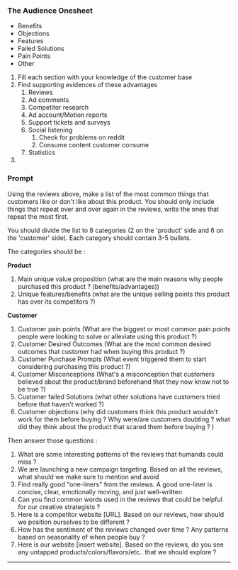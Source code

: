 
### The Audience Onesheet

- Benefits
- Objections
- Features
- Failed Solutions
- Pain Points
- Other

1. Fill each section with your knowledge of the customer base
2. Find supporting evidences of these advantages 
	1. Reviews
	2. Ad comments
	3. Competitor research
	4. Ad account/Motion reports
	5. Support tickets and surveys
	6. Social listening
		1. Check for problems on reddit
		2. Consume content customer consume
	7. Statistics
3. 
   
### Prompt
Using the reviews above, make a list of the most common things that customers like or don't like about this product.
You should only include things that repeat over and over again in the reviews, write the ones that repeat the most first.

You should divide the list to 8 categories (2 on the 'product' side and 6 on the 'customer' side). Each category should contain 3-5 bullets.

The categories should be : 

**Product**
1. Main unique value proposition (what are the main reasons why people purchased this product ? (benefits/advantages))
2. Unique features/benefits (what are the unique selling points this product has over its competitors ?)

**Customer**
1. Customer pain points (What are the biggest or most common pain points people were looking to solve or alleviate using this product ?)
2. Customer Desired Outcomes (What are the most common desired outcomes that customer had when buying this product ?)
3. Customer Purchase Prompts (What event triggered them to start considering purchasing this product ?) 
4. Customer Misconceptions (What's a misconception that customers believed about the product/brand beforehand that they now know not to be true ?)
5. Customer failed Solutions (what other solutions have customers tried before that haven't worked ?)
6. Customer objections (why did customers think this product wouldn't work for them before buying ? Why were/are customers doubting ? what did they think about the product that scared them before buying ? )


Then answer those questions : 
1. What are some interesting patterns of the reviews that humands could miss ? 
2. We are launching a new campaign targeting. Based on all the reviews, what should we make sure to mention and avoid
3. Find really good "one-liners" from the reviews. A good one-liner is concise, clear, emotionally moving, and just well-written
4. Can you find common words used in the reviews that could be helpful for our creative strategists ?
5. Here is a competitor website [URL]. Based on our reviews, how should we position ourselves to be different ?
6. How has the sentiment of the reviews changed over time ? Any patterns based on seasonality of when people buy ?
7. Here is our website [insert website].  Based on the reviews, do you see any untapped products/colors/flavors/etc.. that we should explore ?
   



-----

